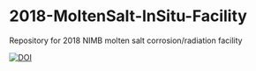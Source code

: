 # 2018-MoltenSalt-InSitu-Facility
Repository for 2018 NIMB molten salt corrosion/radiation facility

<a href="https://www.zenodo.org/badge/latestdoi/146029397"><img src="https://www.zenodo.org/badge/146029397.svg" alt="DOI"></a>
